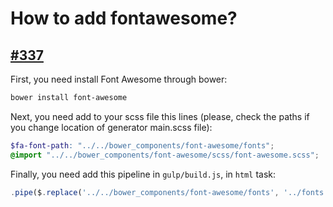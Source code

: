 # How to add fontawesome?

## [#337](https://github.com/Swiip/generator-gulp-angular/issues/337)

First, you need install Font Awesome through bower:

```bash
bower install font-awesome
```

Next, you need add to your scss file this lines (please, check the paths if you
change location of generator main.scss file):

```scss
$fa-font-path: "../../bower_components/font-awesome/fonts";
@import "../../bower_components/font-awesome/scss/font-awesome.scss";
```

Finally, you need add this pipeline in `gulp/build.js`, in `html` task:

```js
.pipe($.replace('../../bower_components/font-awesome/fonts', '../fonts'))
```
